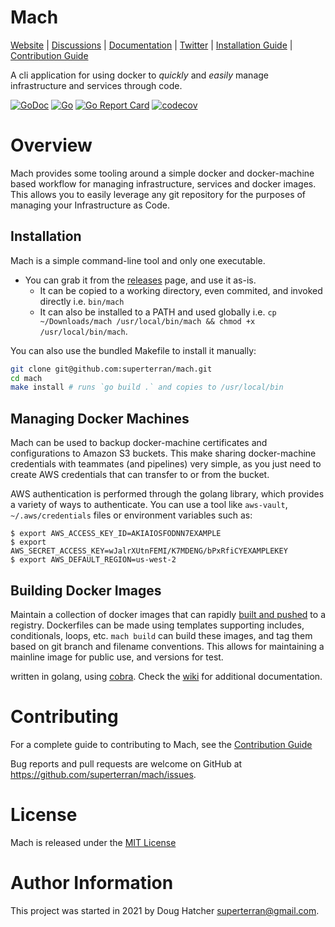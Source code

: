# Mach

[Website](https://superterran.net/mach) |
[Discussions](https://github.com/superterran/mach/discussions) |
[Documentation](https://github.com/superterran/mach/wiki) |
[Twitter](https://twitter.com/superterran) |
[Installation Guide](https://github.com/superterran/mach/wiki/Installation) |
[Contribution Guide](CONTRIBUTING.md)

A cli application for using docker to *quickly* and *easily* manage infrastructure and services through code.

[![GoDoc](https://godoc.org/github.com/gohugoio/hugo?status.svg)](https://pkg.go.dev/github.com/superterran/mach)
[![Go](https://github.com/superterran/mach/actions/workflows/go.yml/badge.svg?branch=main)](https://github.com/superterran/mach/actions/workflows/go.yml) 
[![Go Report Card](https://goreportcard.com/badge/github.com/superterran/mach)](https://goreportcard.com/report/github.com/superterran/mach)
[![codecov](https://codecov.io/gh/superterran/mach/branch/main/graph/badge.svg?token=S48U2MJP9I)](https://codecov.io/gh/superterran/mach)


# Overview

Mach provides some tooling around a simple docker and docker-machine based workflow for managing infrastructure, services and docker images. This allows you to easily leverage any git repository for the purposes of managing your Infrastructure as Code. 

## Installation

Mach is a simple command-line tool and only one executable. 

* You can grab it from the [releases](https://github.com/superterran/mach/releases/) page, and use it as-is. 
    * It can be copied to a working directory, even commited, and invoked directly i.e. `bin/mach`
    * It can also be installed to a PATH and used globally i.e. `cp ~/Downloads/mach /usr/local/bin/mach && chmod +x /usr/local/bin/mach`. 

You can also use the bundled Makefile to install it manually: 

```bash
git clone git@github.com:superterran/mach.git 
cd mach
make install # runs `go build .` and copies to /usr/local/bin
```
## Managing Docker Machines

Mach can be used to backup docker-machine certificates and configurations to Amazon S3 buckets. This make sharing docker-machine credentials with teammates (and pipelines) very simple, as you just need to create AWS credentials that can transfer to or from the bucket. 

AWS authentication is performed through the golang library, which provides a variety of ways to authenticate. You can use a tool like `aws-vault`, `~/.aws/credentials` files or environment variables such as:

```
$ export AWS_ACCESS_KEY_ID=AKIAIOSFODNN7EXAMPLE
$ export AWS_SECRET_ACCESS_KEY=wJalrXUtnFEMI/K7MDENG/bPxRfiCYEXAMPLEKEY
$ export AWS_DEFAULT_REGION=us-west-2
```
## Building Docker Images

Maintain a collection of docker images that can rapidly [built and pushed](https://github.com/superterran/mach/wiki/Build-Command) to a registry. Dockerfiles can be made using templates supporting includes, conditionals, loops, etc. `mach build` can build these images, and tag them based on git branch and filename conventions. This allows for maintaining a mainline image for public use, and versions for test. 

written in golang, using [cobra](https://github.com/spf13/cobra). Check the [wiki](https://github.com/superterran/mach/wiki) for additional documentation. 
  
# Contributing

For a complete guide to contributing to Mach, see the [Contribution Guide](CONTRIBUTING.md)

Bug reports and pull requests are welcome on GitHub at https://github.com/superterran/mach/issues. 

# License
Mach is released under the [MIT License](LICENSE)

# Author Information
This project was started in 2021 by Doug Hatcher <superterran@gmail.com>.
